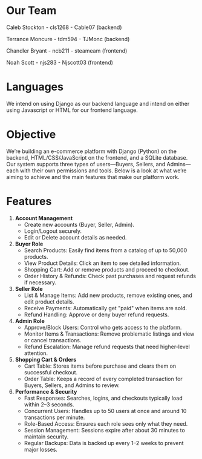 # Our Team
Caleb Stockton - cls1268 - Cable07 (backend)

Terrance Moncure - tdm594 - TJMonc (backend)

Chandler Bryant - ncb211 - steameam (frontend)

Noah Scott - njs283 - Njscott03 (frontend)

# Languages
We intend on using Django as our backend language and intend on either using Javascript or HTML for our frontend language.

# Objective
We’re building an e-commerce platform with Django (Python) on the backend, HTML/CSS/JavaScript on the frontend, and a SQLite database. Our system supports three types of users—Buyers, Sellers, and Admins—each with their own permissions and tools. Below is a  look at what we’re aiming to achieve and the main features that make our platform work.

# Features
1. **Account Management**
    - Create new accounts (Buyer, Seller, Admin).
    - Login/Logout securely.
    - Edit or Delete account details as needed.
2. **Buyer Role**
    - Search Products: Easily find items from a catalog of up to 50,000 products.
    - View Product Details: Click an item to see detailed information.
    - Shopping Cart: Add or remove products and proceed to checkout.
    - Order History & Refunds: Check past purchases and request refunds if necessary.
3. **Seller Role**
    - List & Manage Items: Add new products, remove existing ones, and edit product details.
    - Receive Payments: Automatically get "paid" when items are sold.
    - Refund Handling: Approve or deny buyer refund requests.
4. **Admin Role**
    - Approve/Block Users: Control who gets access to the platform.
    - Monitor Items & Transactions: Remove problematic listings and view or cancel transactions.
    - Refund Escalation: Manage refund requests that need higher-level attention.
5. **Shopping Cart & Orders**
    - Cart Table: Stores items before purchase and clears them on successful checkout.
    - Order Table: Keeps a record of every completed transaction for Buyers, Sellers, and Admins to review.
6. **Performance & Security**
    - Fast Responses: Searches, logins, and checkouts typically load within 2–3 seconds.
    - Concurrent Users: Handles up to 50 users at once and around 10 transactions per minute.
    - Role-Based Access: Ensures each role sees only what they need.
    - Session Management: Sessions expire after about 30 minutes to maintain security.
    - Regular Backups: Data is backed up every 1–2 weeks to prevent major losses.

   

